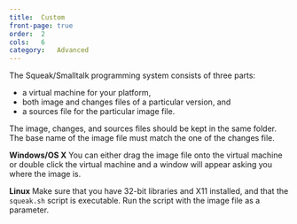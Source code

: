 ```yaml
---
title:  Custom
front-page: true
order:  2
cols:   6
category:   Advanced
---
```

The Squeak/Smalltalk programming system consists of three parts:

  - a virtual machine for your platform,
  - both image and changes files of a particular version, and
  - a sources file for the particular image file.

The image, changes, and sources files should be kept in the same folder. The base name of the image file must match the one of the changes file.

**Windows/OS X** You can either drag the image file onto the virtual machine or double click the virtual machine and a window will appear asking you where the image is.

**Linux** Make sure that you have 32-bit libraries and X11 installed, and that the `squeak.sh` script is executable. Run the script with the image file as a parameter.
